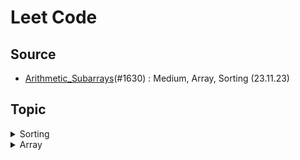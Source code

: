# Leet Code

## Source

- [Arithmetic_Subarrays](./Arithmetic_Subarrays.py)(#1630) : Medium, Array, Sorting (23.11.23)


## Topic
<details> 
<summary>Sorting</summary>
<div markdown="1">

- [Arithmetic_Subarrays](./Arithmetic_Subarrays.py)(#1630) : Medium, Array, Sorting (23.11.23)

</div>
</details>

<details> 
<summary>Array</summary>
<div markdown="1">

- [Arithmetic_Subarrays](./Arithmetic_Subarrays.py)(#1630) : Medium, Array, Sorting (23.11.23)

</div>
</details>